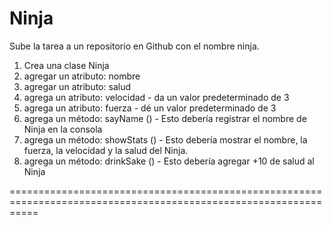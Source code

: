 # Ninja

Sube la tarea a un repositorio en Github con el nombre ninja. 

1. Crea una clase Ninja
2. agregar un atributo: nombre
3. agregar un atributo: salud
4. agrega un atributo: velocidad - da un valor predeterminado de 3
5. agrega un atributo: fuerza - dé un valor predeterminado de 3
6. agrega un método: sayName () - Esto debería registrar el nombre de Ninja en la consola
7. agrega un método: showStats () - Esto debería mostrar el nombre, la fuerza, la velocidad y la salud del Ninja.
8. agrega un método: drinkSake () - Esto debería agregar +10 de salud al Ninja

=================================================================================================================

# 